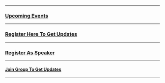 *****
### [Upcoming Events](http://www.dynamics365india.org/Events/)
*****
### [Register Here To Get Updates](http://www.dynamics365india.org/EventRegistration)
*****
### [Register As Speaker](http://www.dynamics365india.org/Speaker)
*****
#### [Join Group To Get Updates](https://chat.whatsapp.com/6ygJFpUTw6I3vwUzz4q6Re)
*****
